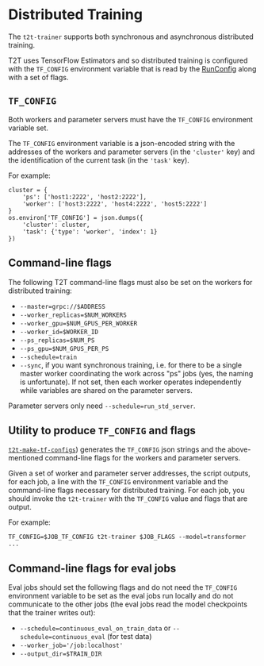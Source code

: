 # Distributed Training

The `t2t-trainer` supports both synchronous and asynchronous distributed
training.

T2T uses TensorFlow Estimators and so distributed training is configured with
the `TF_CONFIG` environment variable that is read by the
[RunConfig](https://github.com/tensorflow/tensorflow/blob/master/tensorflow/contrib/learn/python/learn/estimators/run_config.py)
along with a set of flags.

## `TF_CONFIG`

Both workers and parameter servers must have the `TF_CONFIG` environment
variable set.

The `TF_CONFIG` environment variable is a json-encoded string with the addresses
of the workers and parameter servers (in the `'cluster'` key) and the
identification of the current task (in the `'task'` key).

For example:

```
cluster = {
    'ps': ['host1:2222', 'host2:2222'],
    'worker': ['host3:2222', 'host4:2222', 'host5:2222']
}
os.environ['TF_CONFIG'] = json.dumps({
    'cluster': cluster,
    'task': {'type': 'worker', 'index': 1}
})
```

## Command-line flags

The following T2T command-line flags must also be set on the workers for
distributed training:

- `--master=grpc://$ADDRESS`
- `--worker_replicas=$NUM_WORKERS`
- `--worker_gpu=$NUM_GPUS_PER_WORKER`
- `--worker_id=$WORKER_ID`
- `--ps_replicas=$NUM_PS`
- `--ps_gpu=$NUM_GPUS_PER_PS`
- `--schedule=train`
- `--sync`, if you want synchronous training, i.e. for there to be a single
  master worker coordinating the work across "ps" jobs (yes, the naming is
  unfortunate). If not set, then each worker operates independently while
  variables are shared on the parameter servers.

Parameter servers only need `--schedule=run_std_server`.

## Utility to produce `TF_CONFIG` and flags

[`t2t-make-tf-configs`](https://github.com/tensorflow/tensor2tensor/tree/master/tensor2tensor/bin/t2t-make-tf-configs))
generates the `TF_CONFIG` json strings and the above-mentioned command-line
flags for the workers and parameter servers.

Given a set of worker and parameter server addresses, the script outputs, for
each job, a line with the `TF_CONFIG` environment variable and the command-line
flags necessary for distributed training. For each job, you should invoke the
`t2t-trainer` with the `TF_CONFIG` value and flags that are output.

For example:

```
TF_CONFIG=$JOB_TF_CONFIG t2t-trainer $JOB_FLAGS --model=transformer ...
```

## Command-line flags for eval jobs

Eval jobs should set the following flags and do not need the `TF_CONFIG`
environment variable to be set as the eval jobs run locally and do not
communicate to the other jobs (the eval jobs read the model checkpoints that the
trainer writes out):

- `--schedule=continuous_eval_on_train_data` or
  `--schedule=continuous_eval` (for test data)
- `--worker_job='/job:localhost'`
- `--output_dir=$TRAIN_DIR`

